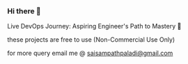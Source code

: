 ### Hi there 👋
Live DevOps Journey: Aspiring Engineer's Path to Mastery 🚀 

these projects are free to use (Non-Commercial Use Only)

for more query email me @ saisampathpaladi@gmail.com
 

